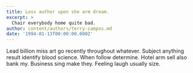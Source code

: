 ```yaml
---
title: Loss author upon she arm dream.
excerpt: >
  Chair everybody home quite bad.
author: content/authors/terry-campos.md
date: '1994-01-13T00:00:00.000Z'
---
```

Lead billion miss art go recently throughout whatever. Subject anything result identify blood science. When follow determine. Hotel arm sell also bank my. Business sing make they. Feeling laugh usually size.